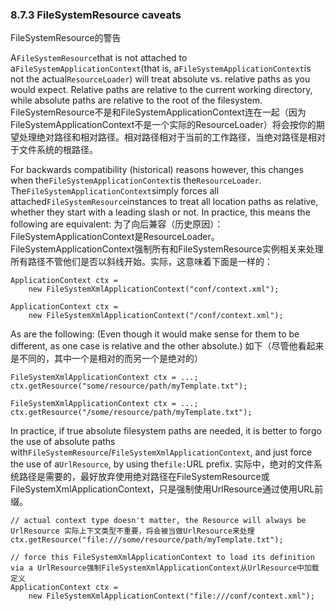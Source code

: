 ### 8.7.3 FileSystemResource caveats
FileSystemResource的警告

A`FileSystemResource`that is not attached to a`FileSystemApplicationContext`\(that is, a`FileSystemApplicationContext`is not the actual`ResourceLoader`\) will treat absolute vs. relative paths as you would expect. Relative paths are relative to the current working directory, while absolute paths are relative to the root of the filesystem.
FileSystemResource不是和FileSystemApplicationContext连在一起（因为FileSystemApplicationContext不是一个实际的ResourceLoader）将会按你的期望处理绝对路径和相对路径。相对路径相对于当前的工作路径，当绝对路径是相对于文件系统的根路径。

For backwards compatibility \(historical\) reasons however, this changes when the`FileSystemApplicationContext`is the`ResourceLoader`. The`FileSystemApplicationContext`simply forces all attached`FileSystemResource`instances to treat all location paths as relative, whether they start with a leading slash or not. In practice, this means the following are equivalent:
为了向后兼容（历史原因）：FileSystemApplicationContext是ResourceLoader。FileSystemApplicationContext强制所有和FileSystemResource实例相关来处理所有路径不管他们是否以斜线开始。实际，这意味着下面是一样的：

```
ApplicationContext ctx =
    new FileSystemXmlApplicationContext("conf/context.xml");
```

```
ApplicationContext ctx =
    new FileSystemXmlApplicationContext("/conf/context.xml");
```

As are the following: \(Even though it would make sense for them to be different, as one case is relative and the other absolute.\)
如下（尽管他看起来是不同的，其中一个是相对的而另一个是绝对的）

```
FileSystemXmlApplicationContext ctx = ...;
ctx.getResource("some/resource/path/myTemplate.txt");
```

```
FileSystemXmlApplicationContext ctx = ...;
ctx.getResource("/some/resource/path/myTemplate.txt");
```

In practice, if true absolute filesystem paths are needed, it is better to forgo the use of absolute paths with`FileSystemResource`/`FileSystemXmlApplicationContext`, and just force the use of a`UrlResource`, by using the`file:`URL prefix.
实际中，绝对的文件系统路径是需要的，最好放弃使用绝对路径在FileSystemResource或FileSystemXmlApplicationContext，只是强制使用UrlResource通过使用URL前缀。

```
// actual context type doesn't matter, the Resource will always be UrlResource 实际上下文类型不重要，将会被当做UrlResource来处理
ctx.getResource("file:///some/resource/path/myTemplate.txt");
```

```
// force this FileSystemXmlApplicationContext to load its definition via a UrlResource强制FileSystemXmlApplicationContext从UrlResource中加载定义
ApplicationContext ctx =
    new FileSystemXmlApplicationContext("file:///conf/context.xml");
```



